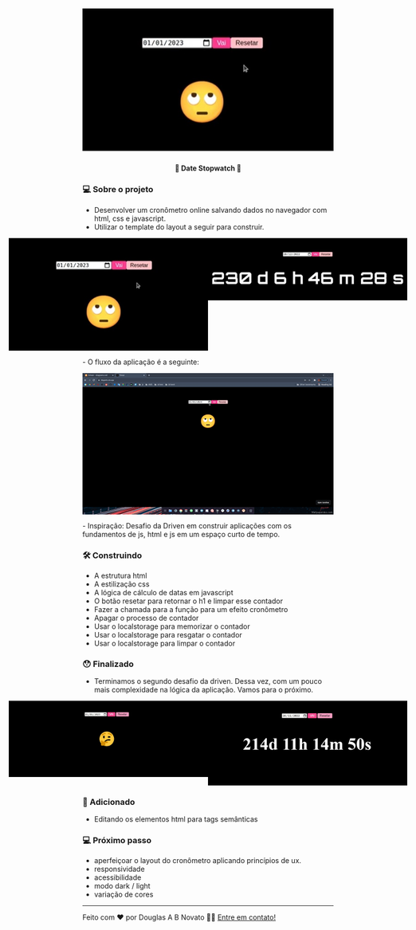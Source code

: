 <h1 align="center">
    <img alt="Cronometro online salvando dados no navegador" title="#DateStopwatch " src="./.github/template-1.jpg" />
</h1>

<h4 align="center"> 
	🚧 Date Stopwatch 🚀
</h4> 

### 💻 Sobre o projeto

- Desenvolver um cronômetro online salvando dados no navegador com html, css e javascript.
- Utilizar o template do layout a seguir para construir.
<p align="center" style="display: flex; align-items: flex-start; justify-content: center;">
  <img alt="Cronometro online salvando dados no navegador" title="#DateStopwatch" src="./.github/template-1.jpg" width="400px">
  <img alt="Cronometro online salvando dados no navegador" title="#DateStopwatch" src="./.github/template-2.jpg" width="400px">
</p>
- O fluxo da aplicação é a seguinte:
<p align="center" style="display: flex; align-items: flex-start; justify-content: center;">
  <img alt="Cronometro online salvando dados no navegador" title="#DateStopwatch" src="./.github/challeng-2.gif" width="600px">
</p>
- Inspiração: Desafio da Driven em construir aplicações com os fundamentos de js, html e js em um espaço curto de tempo.

### 🛠 Construindo 

- A estrutura html
- A estilização css
- A lógica de cálculo de datas em javascript
- O botão resetar para retornar o h1 e limpar esse contador
- Fazer a chamada para a função para um efeito cronômetro
- Apagar o processo de contador
- Usar o localstorage para memorizar o contador 
- Usar o localstorage para resgatar o contador 
- Usar o localstorage para limpar o contador 

### 😯 Finalizado 

- Terminamos o segundo desafio da driven. Dessa vez, com um pouco mais complexidade na lógica da aplicação. Vamos para o próximo.

<p align="center" style="display: flex; align-items: flex-start; justify-content: center;">
  <img alt="Cronometro online salvando dados no navegador" title="#DateStopwatch" src="./.github/modo-1.jpg" width="400px">
  <img alt="Cronometro online salvando dados no navegador" title="#DateStopwatch" src="./.github/modo-2.jpg" width="400px">
</p>

### 🧭 Adicionado

- Editando os elementos html para tags semânticas

### 💻 Próximo passo

- aperfeiçoar o layout do cronômetro aplicando princípios de ux. 
- responsividade
- acessibilidade
- modo dark / light
- variação de cores

---  

Feito com ❤️ por Douglas A B Novato 👋🏽 [Entre em contato!](https://www.linkedin.com/in/douglasabnovato/)
